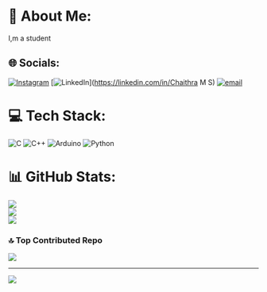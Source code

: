 # 💫 About Me:
I,m a student


## 🌐 Socials:
[![Instagram](https://img.shields.io/badge/Instagram-%23E4405F.svg?logo=Instagram&logoColor=white)](https://instagram.com/chaithra_0816) [![LinkedIn](https://img.shields.io/badge/LinkedIn-%230077B5.svg?logo=linkedin&logoColor=white)](https://linkedin.com/in/Chaithra M S) [![email](https://img.shields.io/badge/Email-D14836?logo=gmail&logoColor=white)](mailto:chaithra8104@gmail.com) 

# 💻 Tech Stack:
![C](https://img.shields.io/badge/c-%2300599C.svg?style=flat&logo=c&logoColor=white) ![C++](https://img.shields.io/badge/c++-%2300599C.svg?style=flat&logo=c%2B%2B&logoColor=white) ![Arduino](https://img.shields.io/badge/-Arduino-00979D?style=flat&logo=Arduino&logoColor=white) ![Python](https://img.shields.io/badge/python-3670A0?style=flat&logo=python&logoColor=ffdd54)
# 📊 GitHub Stats:
![](https://github-readme-stats.vercel.app/api?username=Chaithra8104&theme=vue-dark&hide_border=false&include_all_commits=true&count_private=true)<br/>
![](https://nirzak-streak-stats.vercel.app/?user=Chaithra8104&theme=vue-dark&hide_border=false)<br/>
![](https://github-readme-stats.vercel.app/api/top-langs/?username=Chaithra8104&theme=vue-dark&hide_border=false&include_all_commits=true&count_private=true&layout=compact)

### 🔝 Top Contributed Repo
![](https://github-contributor-stats.vercel.app/api?username=Chaithra8104&limit=5&theme=dark&combine_all_yearly_contributions=true)

---
[![](https://visitcount.itsvg.in/api?id=Chaithra8104&icon=0&color=0)](https://visitcount.itsvg.in)

<!-- Proudly created with GPRM ( https://gprm.itsvg.in ) -->
